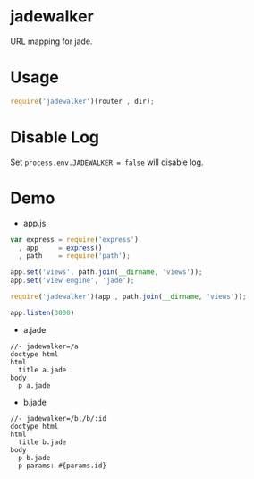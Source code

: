 # jadewalker
URL mapping for jade.

# Usage
```js
require('jadewalker')(router , dir);
```

# Disable Log
Set `process.env.JADEWALKER = false` will disable log.

# Demo
* app.js
```js
var express = require('express')
  , app     = express()
  , path    = require('path');

app.set('views', path.join(__dirname, 'views'));
app.set('view engine', 'jade');

require('jadewalker')(app , path.join(__dirname, 'views'));

app.listen(3000)
```
* a.jade
```jade
//- jadewalker=/a
doctype html
html
  title a.jade
body
  p a.jade
```
* b.jade
```jade
//- jadewalker=/b,/b/:id
doctype html
html
  title b.jade
body
  p b.jade
  p params: #{params.id}
```
